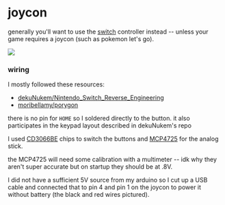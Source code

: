 joycon
======

generally you'll want to use the [switch](../switch) controller instead --
unless your game requires a joycon (such as pokemon let's go).

![](https://user-images.githubusercontent.com/1810591/278831913-0750550a-4dcf-4af3-a926-f26d6868b54c.jpg)

### wiring

I mostly followed these resources:

- [dekuNukem/Nintendo_Switch_Reverse_Engineering](https://github.com/dekuNukem/Nintendo_Switch_Reverse_Engineering)
- [moribellamy/porygon](https://github.com/moribellamy/porygon)

there is no pin for `HOME` so I soldered directly to the button.  it also
participates in the keypad layout described in dekuNukem's repo

I used [CD3066BE](https://amzn.to/40d10EM) chips to switch the buttons and
[MCP4725](https://amzn.to/3Fxmnap) for the analog stick.

the MCP4725 will need some calibration with a multimeter -- idk why they aren't
super accurate but on startup they should be at .8V.

I did not have a sufficient 5V source from my arduino so I cut up a USB cable
and connected that to pin 4 and pin 1 on the joycon to power it without
battery (the black and red wires pictured).

